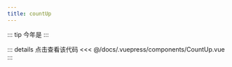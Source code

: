 ```yaml
---
title: countUp
---
```

::: tip 今年是
<countUp :endValue="2020"/>
:::

::: details 点击查看该代码
<<< @/docs/.vuepress/components/CountUp.vue
:::